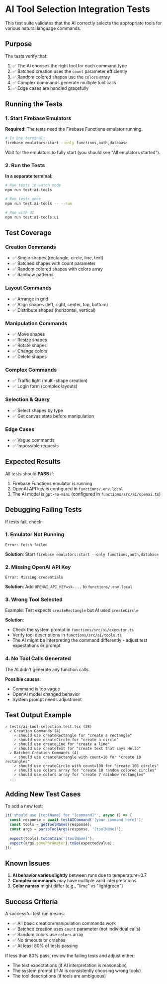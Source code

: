 # AI Tool Selection Integration Tests

This test suite validates that the AI correctly selects the appropriate tools for various natural language commands.

## Purpose

The tests verify that:
1. ✅ The AI chooses the right tool for each command type
2. ✅ Batched creation uses the `count` parameter efficiently
3. ✅ Random colored shapes use the `colors` array
4. ✅ Complex commands generate multiple tool calls
5. ✅ Edge cases are handled gracefully

## Running the Tests

### 1. Start Firebase Emulators

**Required**: The tests need the Firebase Functions emulator running.

```bash
# In one terminal:
firebase emulators:start --only functions,auth,database
```

Wait for the emulators to fully start (you should see "All emulators started").

### 2. Run the Tests

**In a separate terminal:**

```bash
# Run tests in watch mode
npm run test:ai-tools

# Run tests once
npm run test:ai-tools -- --run

# Run with UI
npm run test:ai-tools:ui
```

## Test Coverage

### Creation Commands
- ✅ Single shapes (rectangle, circle, line, text)
- ✅ Batched shapes with count parameter
- ✅ Random colored shapes with colors array
- ✅ Rainbow patterns

### Layout Commands
- ✅ Arrange in grid
- ✅ Align shapes (left, right, center, top, bottom)
- ✅ Distribute shapes (horizontal, vertical)

### Manipulation Commands
- ✅ Move shapes
- ✅ Resize shapes
- ✅ Rotate shapes
- ✅ Change colors
- ✅ Delete shapes

### Complex Commands
- ✅ Traffic light (multi-shape creation)
- ✅ Login form (complex layouts)

### Selection & Query
- ✅ Select shapes by type
- ✅ Get canvas state before manipulation

### Edge Cases
- ✅ Vague commands
- ✅ Impossible requests

## Expected Results

All tests should **PASS** if:
1. Firebase Functions emulator is running
2. OpenAI API key is configured in `functions/.env.local`
3. The AI model is `gpt-4o-mini` (configured in `functions/src/ai/openai.ts`)

## Debugging Failing Tests

If tests fail, check:

### 1. **Emulator Not Running**
```
Error: fetch failed
```
**Solution**: Start `firebase emulators:start --only functions,auth,database`

### 2. **Missing OpenAI API Key**
```
Error: Missing credentials
```
**Solution**: Add `OPENAI_API_KEY=sk-...` to `functions/.env.local`

### 3. **Wrong Tool Selected**
Example: Test expects `createRectangle` but AI used `createCircle`

**Solution**: 
- Check the system prompt in `functions/src/ai/executor.ts`
- Verify tool descriptions in `functions/src/ai/tools.ts`
- The AI might be interpreting the command differently - adjust test expectations or prompt

### 4. **No Tool Calls Generated**
The AI didn't generate any function calls.

**Possible causes**:
- Command is too vague
- OpenAI model changed behavior
- System prompt needs adjustment

## Test Output Example

```
✓ tests/ai-tool-selection.test.tsx (28)
  ✓ Creation Commands (4)
    ✓ should use createRectangle for "create a rectangle"
    ✓ should use createCircle for "create a circle"
    ✓ should use createLine for "create a line"
    ✓ should use createText for "create text that says Hello"
  ✓ Batched Creation Commands (4)
    ✓ should use createRectangle with count=10 for "create 10 rectangles"
    ✓ should use createCircle with count=100 for "create 100 circles"
    ✓ should use colors array for "create 10 random colored circles"
    ✓ should use colors array for "create 7 rainbow rectangles"
  ...
```

## Adding New Test Cases

To add a new test:

```typescript
it('should use [toolName] for "[command]"', async () => {
  const response = await testAICommand('[your command here]');
  const tools = getToolNames(response);
  const args = parseToolArgs(response, '[toolName]');
  
  expect(tools).toContain('[toolName]');
  expect(args.someParameter).toBe(expectedValue);
});
```

## Known Issues

1. **AI behavior varies slightly** between runs due to temperature=0.7
2. **Complex commands** may have multiple valid interpretations
3. **Color names** might differ (e.g., "lime" vs "lightgreen")

## Success Criteria

A successful test run means:
- ✅ All basic creation/manipulation commands work
- ✅ Batched creation uses `count` parameter (not individual calls)
- ✅ Random colors use `colors` array
- ✅ No timeouts or crashes
- ✅ At least 80% of tests passing

If less than 80% pass, review the failing tests and adjust either:
- The test expectations (if AI interpretation is reasonable)
- The system prompt (if AI is consistently choosing wrong tools)
- The tool descriptions (if tools are ambiguous)



